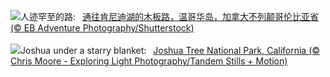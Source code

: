 ![](https://www.bing.com/th?id=OHR.TofinoVancouver_ZH-CN6920493172_UHD.jpg&w=1000)人迹罕至的路:&nbsp;&ensp;[通往肯尼迪湖的木板路，温哥华岛，加拿大不列颠哥伦比亚省 (© EB Adventure Photography/Shutterstock)](https://www.bing.com/th?id=OHR.TofinoVancouver_ZH-CN6920493172_UHD.jpg)
<br><br/>
![](https://www.bing.com/th?id=OHR.JoshuaTreeNP_EN-US1399159741_UHD.jpg&w=1000)Joshua under a starry blanket:&nbsp;&ensp;[Joshua Tree National Park, California (© Chris Moore - Exploring Light Photography/Tandem Stills + Motion)](https://www.bing.com/th?id=OHR.JoshuaTreeNP_EN-US1399159741_UHD.jpg)
<br><br/>

